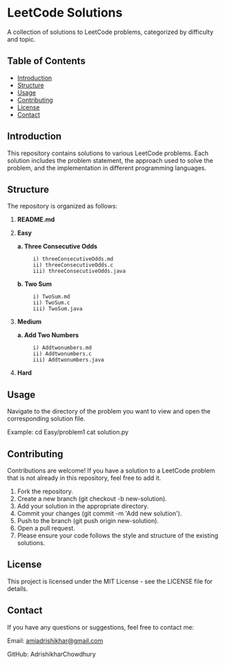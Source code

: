 # LeetCode Solutions

A collection of solutions to LeetCode problems, categorized by difficulty and topic.

## Table of Contents

- [Introduction](#introduction)
- [Structure](#structure)
- [Usage](#usage)
- [Contributing](#contributing)
- [License](#license)
- [Contact](#contact)

## Introduction

This repository contains solutions to various LeetCode problems. Each solution includes the problem statement, the approach used to solve the problem, and the implementation in different programming languages.

## Structure

The repository is organized as follows:

1. **README.md**

2. **Easy**

	**a. Three Consecutive Odds**

			i) threeConsecutiveOdds.md
			ii) threeConsecutiveOdds.c
			iii) threeConsecutiveOdds.java 
	**b. Two Sum**

			i) TwoSum.md
			ii) TwoSum.c
			iii) TwoSum.java
3. **Medium**

	**a. Add Two Numbers**

			i) Addtwonumbers.md
			ii) Addtwonumbers.c
			iii) Addtwonumbers.java
	
4. **Hard**

## Usage
Navigate to the directory of the problem you want to view and open the corresponding solution file.

Example:
cd Easy/problem1
cat solution.py

## Contributing

Contributions are welcome! If you have a solution to a LeetCode problem that is not already in this repository, feel free to add it.

1. Fork the repository.
2. Create a new branch (git checkout -b new-solution).
3. Add your solution in the appropriate directory.
4. Commit your changes (git commit -m 'Add new solution').
5. Push to the branch (git push origin new-solution).
6. Open a pull request.
7. Please ensure your code follows the style and structure of the existing solutions.

## License

This project is licensed under the MIT License - see the LICENSE file for details.

## Contact

If you have any questions or suggestions, feel free to contact me:

Email: amiadrishikhar@gmail.com

GitHub: AdrishikharChowdhury
